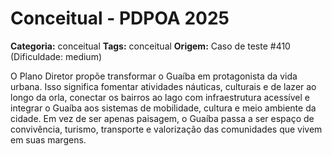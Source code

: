 # Conceitual - PDPOA 2025

**Categoria:** conceitual
**Tags:** conceitual
**Origem:** Caso de teste #410 (Dificuldade: medium)

O Plano Diretor propõe transformar o Guaíba em protagonista da vida urbana. Isso significa fomentar atividades náuticas, culturais e de lazer ao longo da orla, conectar os bairros ao lago com infraestrutura acessível e integrar o Guaíba aos sistemas de mobilidade, cultura e meio ambiente da cidade. Em vez de ser apenas paisagem, o Guaíba passa a ser espaço de convivência, turismo, transporte e valorização das comunidades que vivem em suas margens.